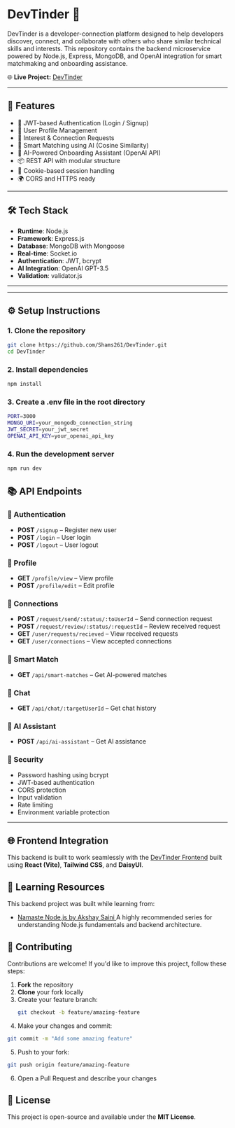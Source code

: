 # DevTinder 🚀

DevTinder is a developer-connection platform designed to help developers discover, connect, and collaborate with others who share similar technical skills and interests. This repository contains the backend microservice powered by Node.js, Express, MongoDB, and OpenAI integration for smart matchmaking and onboarding assistance.

🌐 **Live Project:** [DevTinder](https://devtinder.rocks/)

---

## 🚀 Features

- 🔐 JWT-based Authentication (Login / Signup)
- 👤 User Profile Management
- 🤝 Interest & Connection Requests
- 🧠 Smart Matching using AI (Cosine Similarity)
- 💬 AI-Powered Onboarding Assistant (OpenAI API)
- 📦 REST API with modular structure
- 🍪 Cookie-based session handling
- 🌍 CORS and HTTPS ready

---

## 🛠️ Tech Stack

- **Runtime**: Node.js
- **Framework**: Express.js
- **Database**: MongoDB with Mongoose
- **Real-time**: Socket.io
- **Authentication**: JWT, bcrypt
- **AI Integration**: OpenAI GPT-3.5
- **Validation**: validator.js

---

---

## ⚙️ Setup Instructions

### 1. Clone the repository

```bash
git clone https://github.com/Shams261/DevTinder.git
cd DevTinder
```

### 2. Install dependencies

```bash
npm install
```

### 3. Create a .env file in the root directory

```bash
PORT=3000
MONGO_URI=your_mongodb_connection_string
JWT_SECRET=your_jwt_secret
OPENAI_API_KEY=your_openai_api_key
```

### 4. Run the development server

```bash
npm run dev
```

## 📚 API Endpoints

### 🔐 Authentication

- **POST** `/signup` – Register new user
- **POST** `/login` – User login
- **POST** `/logout` – User logout

### 👤 Profile

- **GET** `/profile/view` – View profile
- **POST** `/profile/edit` – Edit profile

### 🤝 Connections

- **POST** `/request/send/:status/:toUserId` – Send connection request
- **POST** `/request/review/:status/:requestId` – Review received request
- **GET** `/user/requests/recieved` – View received requests
- **GET** `/user/connections` – View accepted connections

### 🧠 Smart Match

- **GET** `/api/smart-matches` – Get AI-powered matches

### 💬 Chat

- **GET** `/api/chat/:targetUserId` – Get chat history

### 🤖 AI Assistant

- **POST** `/api/ai-assistant` – Get AI assistance

### 🔐 Security

- Password hashing using bcrypt
- JWT-based authentication
- CORS protection
- Input validation
- Rate limiting
- Environment variable protection

---

## 🌐 Frontend Integration

This backend is built to work seamlessly with the [DevTinder Frontend](https://github.com/Shams261/DevTinder-frontend) built using **React (Vite)**, **Tailwind CSS**, and **DaisyUI**.

## 📘 Learning Resources

This backend project was built while learning from:

- [Namaste Node.js by Akshay Saini ](https://namastedev.com/learn/namaste-node)
  A highly recommended series for understanding Node.js fundamentals and backend architecture.

## 🤝 Contributing

Contributions are welcome! If you'd like to improve this project, follow these steps:

1. **Fork** the repository
2. **Clone** your fork locally
3. Create your feature branch:
   ```bash
   git checkout -b feature/amazing-feature
   ```
4. Make your changes and commit:

```bash
git commit -m "Add some amazing feature"
```

5. Push to your fork:

```bash
git push origin feature/amazing-feature
```

6. Open a Pull Request and describe your changes

## 📜 License

This project is open-source and available under the **MIT License**.
